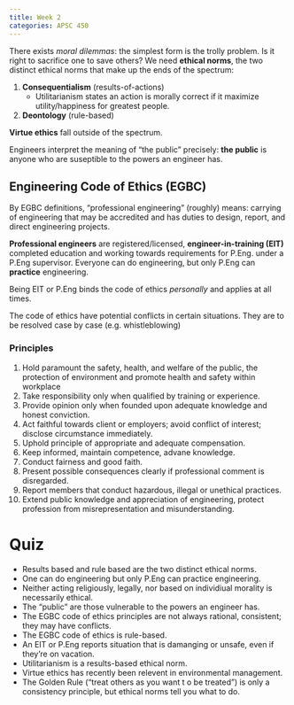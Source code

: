 ```yaml
---
title: Week 2
categories: APSC 450
---
```


There exists *moral dilemmas*: the simplest form is the trolly problem. Is it right to sacrifice one to save others? We need **ethical norms**, the two distinct ethical norms that make up the ends of the spectrum:

1. **Consequentialism** (results-of-actions)
   - Utilitarianism states an action is morally correct if it maximize utility/happiness for greatest people.
2. **Deontology** (rule-based)

**Virtue ethics** fall outside of the spectrum. 

Engineers interpret the meaning of “the public” precisely: **the public** is anyone who are suseptible to the powers an engineer has.

## Engineering Code of Ethics (EGBC)

By EGBC definitions, “professional engineering” (roughly) means: carrying of engineering that may be accredited and has duties to design, report, and direct engineering projects.

**Professional engineers** are registered/licensed, **engineer-in-training (EIT)** completed education and working towards requirements for P.Eng. under a P.Eng supervisor. Everyone can do engineering, but only P.Eng can **practice** engineering.

Being EIT or P.Eng binds the code of ethics *personally* and applies at all times.

The code of ethics have potential conflicts in certain situations. They are to be resolved case by case (e.g. whistleblowing)

### Principles

1. Hold paramount the safety, health, and welfare of the public, the protection of environment and promote health and safety within workplace
2. Take responsibility only when qualified by training or experience.
3. Provide opinion only when founded upon adequate knowledge and honest conviction.
4. Act faithful towards client or employers; avoid conflict of interest; disclose circumstance immediately.
5. Uphold principle of appropriate and adequate compensation.
6. Keep informed, maintain competence, advane knowledge.
7. Conduct fairness and good faith.
8. Present possible consequences clearly if professional comment is disregarded.
9. Report members that conduct hazardous, illegal or unethical practices.
10. Extend public knowledge and appreciation of engineering, protect profession from misrepresentation and misunderstanding.

# Quiz

- Results based and rule based are the two distinct ethical norms.
- One can do engineering but only P.Eng can practice engineering.
- Neither acting religiously, legally, nor based on individiual morality is necessarily ethical.
- The “public” are those vulnerable to the powers an engineer has.
- The EGBC code of ethics principles are not always rational, consistent; they may have conflicts.
- The EGBC code of ethics is rule-based.
- An EIT or P.Eng reports situation that is damanging or unsafe, even if they’re on vacation.
- Utilitarianism is a results-based ethical norm.
- Virtue ethics has recently been relevent in environmental management.
- The Golden Rule (“treat others as you want t o be treated”) is only a consistency principle, but ethical norms tell you what to do.



